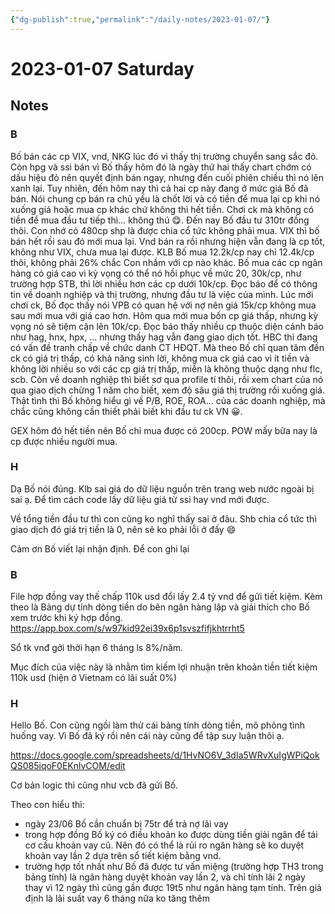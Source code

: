 ```yaml
---
{"dg-publish":true,"permalink":"/daily-notes/2023-01-07/"}
---
```


# 2023-01-07 Saturday

## Notes

### B

Bố bán các cp VIX, vnd, NKG lúc đó vì thấy thị trường chuyển sang sắc đỏ. Còn hpg và ssi bán vì Bố thấy hôm đó là ngày thứ hai thấy chart chớm có dấu hiệu đỏ nên quyết định bán ngay, nhưng đến cuối phiên chiều thì nó lên xanh lại. Tuy nhiên, đến hôm nay thì cả hai cp này đang ở mức giá Bố đã bán. Nói chung cp bán ra chủ yếu là chốt lời và có tiền để mua lại cp khi nó xuống giá hoặc mua cp khác chứ không thì hết tiền. Chơi ck mà không có tiền để mua đầu tư tiếp thì… không thú 😋.
Đến nay Bố đầu tư 310tr đồng thôi. Con nhớ có 480cp shp là được chia cổ tức không phải mua.
VIX thì bố bán hết rồi sau đó mới mua lại.
Vnd bán ra rồi nhưng hiện vẫn đang là cp tốt, không như VIX, chưa mua lại được.
KLB Bố mua 12.2k/cp nay chỉ 12.4k/cp thôi, không phải 26% chắc Con nhầm với cp nào khác.
Bố mua các cp ngân hàng có giá cao vì kỳ vọng có thể nó hồi phục về mức 20, 30k/cp, như trường hợp STB, thì lời nhiều hơn các cp dưới 10k/cp.
Đọc báo để có thông tin về doanh nghiệp và thị trường, nhưng đầu tư là việc của mình.
Lúc mới chơi ck, Bố đọc thấy nói VPB có quan hệ với nợ nên giá 15k/cp không mua sau mới mua với giá cao hơn.
Hôm qua mới mua bốn cp giá thấp, nhưng kỳ vọng nó sẽ tiệm cận lên 10k/cp.
Đọc báo thấy nhiều cp thuộc diện cảnh báo như hag, hnx, hpx, … nhưng thấy hag vẫn đang giao dịch tốt. HBC thì đang có vấn đề tranh chấp về chức danh CT HĐQT.
Mà theo Bố chỉ quan tâm đến ck có giá trị thấp, có khả năng sinh lời, không mua ck giá cao vì ít tiền và không lời nhiều so với các cp giá trị thấp, miễn là không thuộc dạng như flc, scb. Còn về doanh nghiệp thì biết sơ qua profile tí thôi, rồi xem chart của nó qua giao dịch chừng 1 năm cho biết, xem độ sâu giá thị trường rồi xuống giá. Thật tình thì Bố không hiểu gì về P/B, ROE, ROA… của các doanh nghiệp, mà chắc cũng không cần thiết phải biết khi đầu tư ck VN 😀.

GEX hôm đó hết tiền nên Bố chỉ mua được có 200cp.
POW mấy bữa nay là cp được nhiều người mua.

### H

Dạ Bố nói đúng. Klb sai giá do dữ liệu nguồn trên trang web nước ngoài bị sai ạ. Để tìm cách code lấy dữ liệu giá từ ssi hay vnd mới được.

Về tổng tiền đầu tư thì con cũng ko nghĩ thấy sai ở đâu. Shb chia cổ tức thì giao dịch đó giá trị tiền là 0, nên sẽ ko phải lỗi ở đấy 😄

Cảm ơn Bố viết lại nhận định. Để con ghi lại

### B

File hợp đồng vay thế chấp 110k usd đổi lấy 2.4 tỷ vnd để gửi tiết kiệm. Kèm theo là Bảng dự tính dòng tiền do bên ngân hàng lập và giải thích cho Bố xem trước khi ký hợp đồng.
https://app.box.com/s/w97kid92ei39x6p1svszfifjkhtrrht5

Sổ tk vnđ gởi thời hạn 6 tháng ls 8%/năm.

Mục đích của việc này là nhằm tìm kiếm lợi nhuận trên khoản tiền tiết kiệm 110k usd (hiện ở Vietnam có lãi suất 0%)

### H

Hello Bố. Con cũng ngồi làm thử cái bảng tính dòng tiền, mô phỏng tình huống vay. Vì Bố đã ký rồi nên cái này cũng để tập suy luận thôi ạ.

https://docs.google.com/spreadsheets/d/1HvNO6V_3dIa5WRvXuIgWPiQokQS085iqoF0EKnlvCOM/edit

Cơ bản logic thì cũng như vcb đã gửi Bố.

Theo con hiểu thì:
- ngày 23/06 Bố cần chuẩn bị 75tr để trả nợ lãi vay
- trong hợp đồng Bố ký có điều khoản ko được dùng tiền giải ngân để tái cơ cấu khoản vay cũ. Nên đó có thể là rủi ro ngân hàng sẽ ko duyệt khoản vay lần 2 dựa trên sổ tiết kiệm bằng vnd.
- trường hợp tốt nhất như Bố đã được tư vấn miệng (trường hợp TH3 trong bảng tính) là ngân hàng duyệt khoản vay lần 2, và chỉ tính lãi 2 ngày thay vì 12 ngày thì cũng gần được 19t5 như ngân hàng tạm tính. Trên giả định là lãi suất vay 6 tháng nữa ko tăng thêm